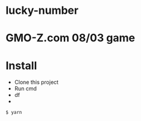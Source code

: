 # lucky-number

# GMO-Z.com 08/03 game

# Install

- Clone this project
- Run cmd
- df
- 

```bash
$ yarn
```


